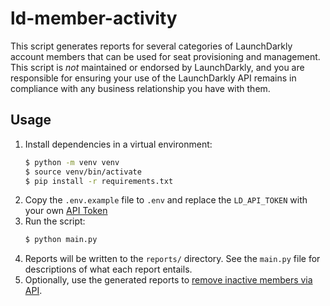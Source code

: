 # ld-member-activity

This script generates reports for several categories of LaunchDarkly account members that can be
used for seat provisioning and management. This script is *not* maintained or endorsed by LaunchDarkly,
and you are responsible for ensuring your use of the LaunchDarkly API remains in compliance
with any business relationship you have with them.

## Usage

1. Install dependencies in a virtual environment:
    ```sh
    $ python -m venv venv
    $ source venv/bin/activate
    $ pip install -r requirements.txt
    ```
2. Copy the `.env.example` file to `.env` and replace the `LD_API_TOKEN` with your own [API Token](https://docs.launchdarkly.com/home/account-security/api-access-tokens)
3. Run the script:
    ```sh
    $ python main.py
    ```
4. Reports will be written to the `reports/` directory. See the `main.py` file for descriptions of what each report entails.
5. Optionally, use the generated reports to [remove inactive members via API](https://apidocs.launchdarkly.com/tag/Account-members#operation/deleteMember).
